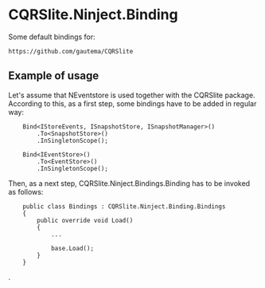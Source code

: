 # CQRSlite.Ninject.Binding
Some default bindings for: 
```
https://github.com/gautema/CQRSlite
```

## Example of usage
Let's assume that NEventstore is used together with the CQRSlite package.
According to this, as a first step, some bindings have to be added in regular way:

```
	Bind<IStoreEvents, ISnapshotStore, ISnapshotManager>()
		.To<SnapshotStore>()
		.InSingletonScope();

	Bind<IEventStore>()
		.To<EventStore>()
		.InSingletonScope();
```

Then, as a next step, CQRSlite.Ninject.Bindings.Binding has to be invoked as follows:
```
	public class Bindings : CQRSlite.Ninject.Binding.Bindings
	{
		public override void Load()
		{
			...

			base.Load();
		}
	}
```
.
